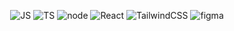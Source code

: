 <div align='center'>
  
![JS](https://img.shields.io/badge/javascript-0D1117?style=for-the-badge&logo=javascript&logoColor=F7DF1E)
![TS](https://img.shields.io/badge/typescript-0D1117?style=for-the-badge&logo=typescript&logoColor=blue)
![node](https://img.shields.io/badge/nodejs-0D1117?style=for-the-badge&logo=node.js&logoColor=green)
![React](https://img.shields.io/badge/react-0D1117?style=for-the-badge&logo=react&logoColor=38B2AC)
![TailwindCSS](https://img.shields.io/badge/TailwindCSS-0D1117?style=for-the-badge&logo=tailwind-css&logoColor=38B2AC)
![figma](https://img.shields.io/badge/figma-0D1117?style=for-the-badge&logo=figma&logoColor=orange)
</div>
